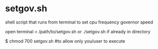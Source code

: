 # setgov.sh
shell script that runs from terminal to set cpu frequency governor speed

open terminal > /path/to/setgov.sh  or  ./setgov.sh if already in directory

$ chmod 700 setgov.sh      #to allow only you/user to execute  
